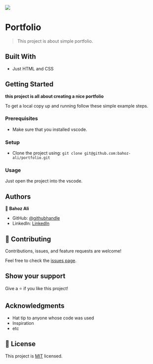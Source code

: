 ![](https://img.shields.io/badge/Microverse-blueviolet)

# Portfolio

> This project is about simple portfolio. 


## Built With

- Just HTML and CSS

## Getting Started

**this project is all about creating a nice portfolio**


To get a local copy up and running follow these simple example steps.

### Prerequisites
- Make sure that you installed vscode.
### Setup
- Clone the project using: `git clone git@github.com:bahoz-ali/portfolio.git`

### Usage
Just open the project into the vscode.

## Authors

👤 **Bahoz Ali**

- GitHub: [@githubhandle](https://github.com/bahoz-ali)
- LinkedIn: [LinkedIn](https://www.linkedin.com/in/bahoz-ali/)

## 🤝 Contributing

Contributions, issues, and feature requests are welcome!

Feel free to check the [issues page](../../issues/).

## Show your support

Give a ⭐️ if you like this project!

## Acknowledgments

- Hat tip to anyone whose code was used
- Inspiration
- etc

## 📝 License

This project is [MIT](./MIT.md) licensed.